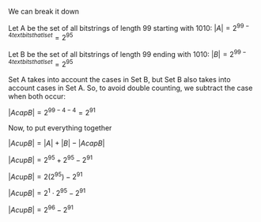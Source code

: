 We can break it down

Let A be the set of all bitstrings of length 99 starting with 1010: $|A|= 2^{99-4 text{ bits that I set}} = 2^{95}$

Let B be the set of all bitstrings of length 99 ending with 1010: $|B|= 2^{99-4 text{ bits that I set}} = 2^{95}$

Set A takes into account the cases in Set B, but Set B also takes into account cases in Set A. So, to avoid double counting, we subtract the case when both occur:

$|A cap B| = 2^{99-4-4} = 2^{91}$

Now, to put everything together

$|A cup B| = |A|+|B|-|A cap B|$

$|A cup B| = 2^{95} + 2^{95} - 2^{91}$

$|A cup B| = 2(2^{95}) - 2^{91}$

$|A cup B| = 2^1 \cdot 2^{95} - 2^{91}$

$|A cup B| = 2^{96} - 2^{91}$
